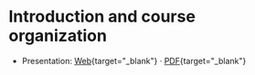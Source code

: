 # Introduction and course organization

- Presentation:
  [Web](https://web-classroom.github.io/heig-vd-web-course/101-introduction-and-course-organization/){target="\_blank"}
  ·
  [PDF](https://web-classroom.github.io/heig-vd-web-course/101-introduction-and-course-organization/101-introduction-and-course-organization-presentation.pdf){target="\_blank"}
